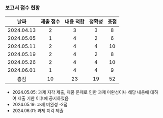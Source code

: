 ### 보고서 점수 현황
|날짜|제출 점수|내용 적합|정확성|총점|
|:----:|:----:|:----:|:----:|:----:|
|2024.04.13|2|3|3|8|
|2024.05.05|1|4|2|6|
|2024.05.11|2|4|4|10|
|2024.05.19|2|4|2|8|
|2024.05.26|2|4|4|10|
|2024.06.01|1|4|4|9|
|총점|10|23|19|52|

* 2024.05.05: 과제 지각 제출, 제품 문제로 인한 과제 미완성이나 해당 내용에 대하여 제출 기한 이후에 공지하였음
* 2024.05.19: 과제 미완성 -2점
* 2024.06.01: 과제 지각 제출

